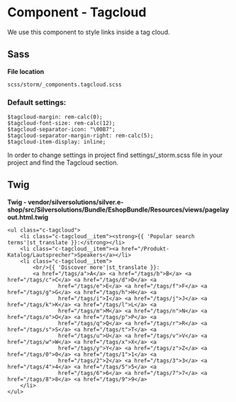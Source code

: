 #  Component - Tagcloud 

We use this component to style links inside a tag cloud.

## Sass

**File location**

``` 
scss/storm/_components.tagcloud.scss
```

### Default settings:

``` 
$tagcloud-margin: rem-calc(0);
$tagcloud-font-size: rem-calc(12);
$tagcloud-separator-icon: "\00B7";
$tagcloud-separator-margin-right: rem-calc(5);
$tagcloud-item-display: inline;
```

In order to change settings in project find settings/\_storm.scss file in your project and find the Tagcloud section.

## Twig

**Twig - vendor/silversolutions/silver.e-shop/src/Silversolutions/Bundle/EshopBundle/Resources/views/pagelayout.html.twig**

``` 
<ul class="c-tagcloud">
    <li class="c-tagcloud__item"><strong>{{ 'Popular search terms'|st_translate }}:</strong></li>
    <li class="c-tagcloud__item"><a href="/Produkt-Katalog/Lautsprecher">Speakers</a></li>
    <li class="c-tagcloud__item">
        <br/>{{ 'Discover more'|st_translate }}:
        <a href="/tags/a">A</a> <a href="/tags/b">B</a> <a href="/tags/c">C</a> <a href="/tags/d">D</a> <a
                href="/tags/e">E</a> <a href="/tags/f">F</a> <a href="/tags/g">G</a> <a href="/tags/h">H</a> <a
                href="/tags/i">I</a> <a href="/tags/j">J</a> <a href="/tags/k">K</a> <a href="/tags/l">L</a> <a
                href="/tags/m">M</a> <a href="/tags/n">N</a> <a href="/tags/o">O</a> <a href="/tags/p">P</a> <a
                href="/tags/q">Q</a> <a href="/tags/r">R</a> <a href="/tags/s">S</a> <a href="/tags/t">T</a> <a
                href="/tags/u">U</a> <a href="/tags/v">V</a> <a href="/tags/w">W</a> <a href="/tags/x">X</a> <a
                href="/tags/y">Y</a> <a href="/tags/z">Z</a> <a href="/tags/0">0</a> <a href="/tags/1">1</a> <a
                href="/tags/2">2</a> <a href="/tags/3">3</a> <a href="/tags/4">4</a> <a href="/tags/5">5</a> <a
                href="/tags/6">6</a> <a href="/tags/7">7</a> <a href="/tags/8">8</a> <a href="/tags/9">9</a>
    </li>
</ul>
```
